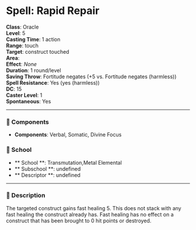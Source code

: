 
# Spell: Rapid Repair
**Class**: Oracle  
**Level**: 5  
**Casting Time**: 1 action  
**Range**: touch  
**Target**: construct touched  
**Area**:   
**Effect**: _None_  
**Duration**: 1 round/level  
**Saving Throw**: Fortitude negates (+5 vs. Fortitude negates (harmless))  
**Spell Resistance**: Yes (yes (harmless))  
**DC**: 15  
**Caster Level**: 1  
**Spontaneous**: Yes

---

### 🔮 Components
- **Components**: Verbal, Somatic, Divine Focus

### 🏫 School
- ** School **: Transmutation,Metal Elemental
- ** Subschool **: undefined
- ** Descriptor **: undefined
---

### 📜 Description
The targeted construct gains fast healing 5. This does not stack with any fast healing the construct already has. Fast healing has no effect on a construct that has been brought to 0 hit points or destroyed.
